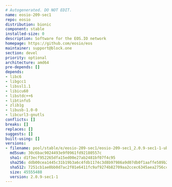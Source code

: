 ```yaml
---
# Autogenerated. DO NOT EDIT.
name: eosio-209-sec1
repo: eosio
distribution: bionic
component: stable
installed-size: 0
description: Software for the EOS.IO network
homepage: https://github.com/eosio/eos
maintainer: support@block.one
section: devel
priority: optional
architecture: amd64
pre-depends: []
depends:
- libc6
- libgcc1
- libssl1.1
- libicu60
- libstdc++6
- libtinfo5
- zlib1g
- libusb-1.0-0
- libcurl3-gnutls
conflicts: []
breaks: []
replaces: []
suggests: []
built-using: []
versions:
- filename: pool/stable/e/eosio-209-sec1/eosio-209-sec1_2.0.9-sec1-1-ubuntu-18.04_amd64.deb
  md5sum: 30c6bac9024493e9f0961fd92180557c
  sha1: d1f3ecf952265dfa15ed00e27ab2481bf07f4c95
  sha256: ddb00cea1445c31b19b3a6c4fdb1174c3d8b97986a9d07db0f1aaffe589b2103
  sha512: 7251cb1ae0bb0d7ac2f01e6411fc9af9274b82709aa2ccec6345aea2756cc84da20b712d1a796f4fdfdda09a19d2391b0e66f1df8602a2e8191fbb857d705355
  size: 45555488
  version: 2.0.9-sec1-1
---
```

